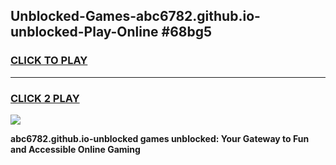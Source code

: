 
## Unblocked-Games-abc6782.github.io-unblocked-Play-Online #68bg5
<h3>
<a href="https://news.freeplayer.one?title=abc6782.github.io-unblocked&ref=3">CLICK TO PLAY</a></h3>
<hr>

<h3>
<a href="https://news.freeplayer.one?title=abc6782.github.io-unblocked&ref=3">CLICK 2 PLAY</a>
  
</h3>

<a href="https://news.freeplayer.one?title=abc6782.github.io-unblocked&ref=3"><img src="https://clearcache.store/games.png"></a>


**abc6782.github.io-unblocked games unblocked: Your Gateway to Fun and Accessible Online Gaming**
